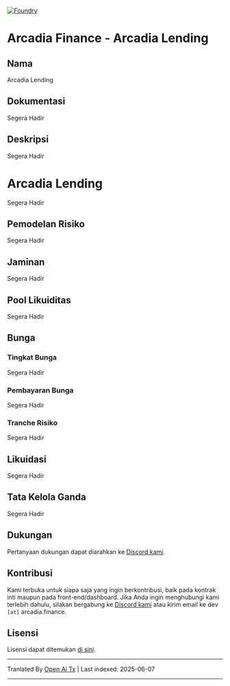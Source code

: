 [![Foundry][foundry-badge]][foundry]

[foundry]: https://getfoundry.sh/
[foundry-badge]: https://img.shields.io/badge/Built%20with-Foundry-FFDB1C.svg

# Arcadia Finance - Arcadia Lending

## Nama

Arcadia Lending

## Dokumentasi

Segera Hadir

## Deskripsi

Segera Hadir

# Arcadia Lending

Segera Hadir

## Pemodelan Risiko

Segera Hadir

## Jaminan

Segera Hadir

## Pool Likuiditas

Segera Hadir

## Bunga

### Tingkat Bunga

Segera Hadir

### Pembayaran Bunga

Segera Hadir

### Tranche Risiko

Segera Hadir

## Likuidasi

Segera Hadir

## Tata Kelola Ganda

Segera Hadir

## Dukungan

Pertanyaan dukungan dapat diarahkan ke [Discord kami](https://discord.gg/PXcr8SEeTH).

## Kontribusi

Kami terbuka untuk siapa saja yang ingin berkontribusi, baik pada kontrak inti maupun pada front-end/dashboard.
Jika Anda ingin menghubungi kami terlebih dahulu, silakan bergabung ke [Discord kami](https://discord.gg/PXcr8SEeTH) atau kirim email ke dev `[at]` arcadia.finance.

## Lisensi

Lisensi dapat ditemukan [di sini](https://raw.githubusercontent.com/arcadia-finance/lending-v2/main/LICENSE.md).

---

Tranlated By [Open Ai Tx](https://github.com/OpenAiTx/OpenAiTx) | Last indexed: 2025-06-07

---